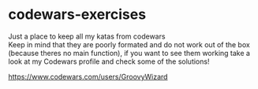 # codewars-exercises
Just a place to keep all my katas from codewars
<br>
Keep in mind that they are poorly formated and do not work out of the box (because theres no main function), if you want to see them working take a look at my Codewars profile and check some of the solutions! 

https://www.codewars.com/users/GroovyWizard 
